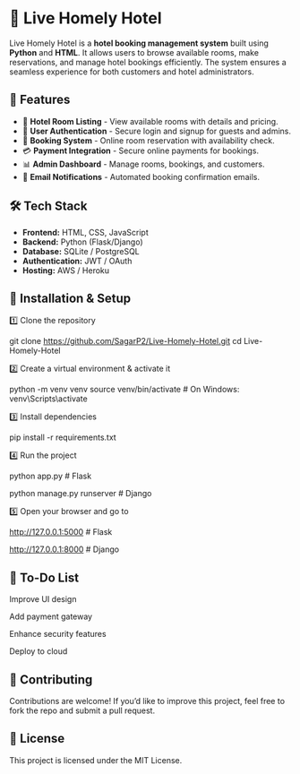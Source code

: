 # 🏨 Live Homely Hotel

Live Homely Hotel is a **hotel booking management system** built using **Python** and **HTML**. It allows users to browse available rooms, make reservations, and manage hotel bookings efficiently. The system ensures a seamless experience for both customers and hotel administrators.  

## 🚀 Features

- 🏡 **Hotel Room Listing** - View available rooms with details and pricing.  
- 🔑 **User Authentication** - Secure login and signup for guests and admins.  
- 📅 **Booking System** - Online room reservation with availability check.  
- 💳 **Payment Integration** - Secure online payments for bookings.  
- 📊 **Admin Dashboard** - Manage rooms, bookings, and customers.  
- 📧 **Email Notifications** - Automated booking confirmation emails.  

## 🛠️ Tech Stack

- **Frontend:** HTML, CSS, JavaScript  
- **Backend:** Python (Flask/Django)  
- **Database:** SQLite / PostgreSQL  
- **Authentication:** JWT / OAuth  
- **Hosting:** AWS / Heroku  

## 📂 Installation & Setup

1️⃣ Clone the repository  

git clone https://github.com/SagarP2/Live-Homely-Hotel.git
cd Live-Homely-Hotel

2️⃣ Create a virtual environment & activate it

python -m venv venv
source venv/bin/activate  # On Windows: venv\Scripts\activate

3️⃣ Install dependencies

pip install -r requirements.txt

4️⃣ Run the project

python app.py  # Flask

python manage.py runserver  # Django

5️⃣ Open your browser and go to

http://127.0.0.1:5000  # Flask

http://127.0.0.1:8000  # Django

## 🎯 To-Do List
 
 Improve UI design

 Add payment gateway


 Enhance security features


 Deploy to cloud

## 🤝 Contributing

Contributions are welcome! If you’d like to improve this project, feel free to fork the repo and submit a pull request.


## 📜 License

This project is licensed under the MIT License.
